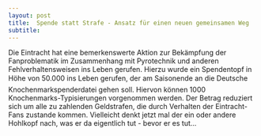 ```yaml
---
layout: post
title:  Spende statt Strafe - Ansatz für einen neuen gemeinsamen Weg
subtitle:  
---
```


Die Eintracht hat eine bemerkenswerte Aktion zur Bekämpfung der Fanproblematik im Zusammenhang mit Pyrotechnik und anderen Fehlverhaltensweisen ins Leben gerufen. Hierzu wurde ein Spendentopf in Höhe von 50.000 ins Leben gerufen, der am Saisonende an die Deutsche Knochenmarkspenderdatei gehen soll. Hiervon können 1000 Knochenmarks-Typisierungen vorgenommen werden. Der Betrag reduziert sich um alle zu zahlenden Geldstrafen, die durch Verhalten der Eintracht-Fans zustande kommen. Vielleicht denkt jetzt mal der ein oder andere Hohlkopf nach, was er da eigentlich tut - bevor er es tut...


